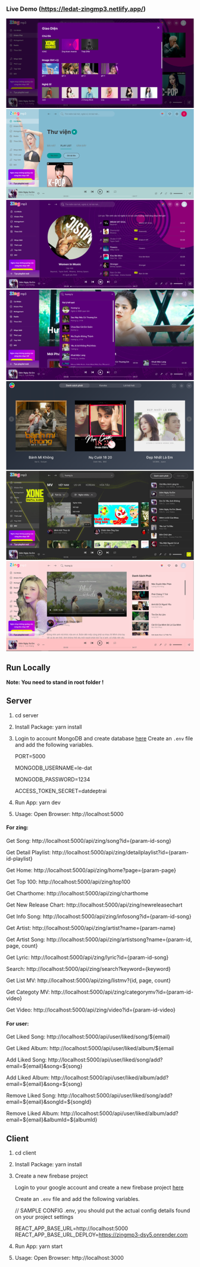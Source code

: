 ### Live Demo (https://ledat-zingmp3.netlify.app/)

![ZingMp3 screenshot](https://raw.githubusercontent.com/le-dat/zingmp3/master/static/screenshot1.png)
![ZingMp3 screenshot](https://raw.githubusercontent.com/le-dat/zingmp3/master/static/screenshot2.png)
![ZingMp3 screenshot](https://raw.githubusercontent.com/le-dat/zingmp3/master/static/screenshot3.png)
![ZingMp3 screenshot](https://raw.githubusercontent.com/le-dat/zingmp3/master/static/screenshot4.png)
![ZingMp3 screenshot](https://raw.githubusercontent.com/le-dat/zingmp3/master/static/screenshot5.png)
![ZingMp3 screenshot](https://raw.githubusercontent.com/le-dat/zingmp3/master/static/screenshot6.png)
![ZingMp3 screenshot](https://raw.githubusercontent.com/le-dat/zingmp3/master/static/screenshot7.png)

## Run Locally

**Note: You need to stand in root folder !**

## Server

1. cd server
2. Install Package: yarn install
3. Login to account MongoDB and create database [here](https://www.mongodb.com/)
   Create an `.env` file and add the following variables.

   PORT=5000

   MONGODB_USERNAME=le-dat

   MONGODB_PASSWORD=1234

   ACCESS_TOKEN_SECRET=datdeptrai

4. Run App: yarn dev
5. Usage: Open Browser: http://localhost:5000

#### For zing:

Get Song: http://localhost:5000/api/zing/song?id={param-id-song}

Get Detail Playlist: http://localhost:5000/api/zing/detailplaylist?id={param-id-playlist}

Get Home: http://localhost:5000/api/zing/home?page={param-page}

Get Top 100: http://localhost:5000/api/zing/top100

Get Charthome: http://localhost:5000/api/zing/charthome

Get New Release Chart: http://localhost:5000/api/zing/newreleasechart

Get Info Song: http://localhost:5000/api/zing/infosong?id={param-id-song}

Get Artist: http://localhost:5000/api/zing/artist?name={param-name}

Get Artist Song: http://localhost:5000/api/zing/artistsong?name={param-id, page, count}

Get Lyric: http://localhost:5000/api/zing/lyric?id={param-id-song}

Search: http://localhost:5000/api/zing/search?keyword={keyword}

Get List MV: http://localhost:5000/api/zing/listmv?{id, page, count}

Get Categoty MV: http://localhost:5000/api/zing/categorymv?id={param-id-video}

Get Video: http://localhost:5000/api/zing/video?id={param-id-video}

#### For user:

Get Liked Song: http://localhost:5000/api/user/liked/song/${email}

Get Liked Album: http://localhost:5000/api/user/liked/album/${email

Add Liked Song: http://localhost:5000/api/user/liked/song/add?email=${email}&song=${song}

Add Liked Album: http://localhost:5000/api/user/liked/album/add?email=${email}&song=${song}

Remove Liked Song: http://localhost:5000/api/user/liked/song/add?email=${email}&songId=${songId}

Remove Liked Album: http://localhost:5000/api/user/liked/album/add?email=${email}&albumId=${albumId}

## Client

1. cd client
2. Install Package: yarn install
3. Create a new firebase project

   Login to your google account and create a new firebase project [here](https://console.firebase.google.com/u/0/)

   Create an `.env` file and add the following variables.

   // SAMPLE CONFIG .env, you should put the actual config details found on your project settings

   REACT_APP_BASE_URL=http://localhost:5000
   REACT_APP_BASE_URL_DEPLOY=https://zingmp3-dsy5.onrender.com

4. Run App: yarn start
5. Usage: Open Browser: http://localhost:3000
